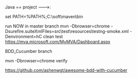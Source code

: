 

Java
==       project  --->:

set PATH=%PATH%;C:\soft\maven\bin

run NOW  in master branch
 mvn -Dbrowser=chrome -Dsurefire.suiteXmlFiles=src\test\resources\testng-smoke.xml -Denvironment=hC clean test
https://mva.microsoft.com/MyMVA/Dashboard.aspx

BDD_Cucumber branch

mvn -Dbrowser=chrome verify

https://github.com/ashenwgt/awesome-bdd-with-cucumber